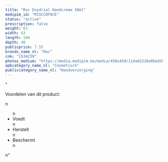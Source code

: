 ```yaml
---
title: "Roc Enydrial Handcreme 50ml"
medipim_id: "M15CC0F8CE"
status: "active"
prescription: false
weight: 63
width: 63
length: 104
depth: 40
publicprice: 7.55
brands_name_nl: "Roc"
cnk: "1534239"
photos_medium: "https://media.medipim.be/media/450x450/11da03226e8bed393d9c8dab0a86842d0a336406.jpg"
apbcategory_name_nl: "Cosmetisch"
publiccategory_name_nl: "Handverzorging"
---
```

"<p>Voordelen van dit product:</p>n<ul>n<li>Voedt</li>n<li>Herstelt</li>n<li>Beschermt</li>n</ul>n"
